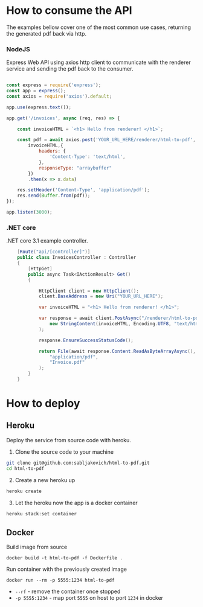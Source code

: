 
# How to consume the API

The examples bellow cover one of the most common use cases, returning the generated pdf back via http.

### NodeJS

Express Web API using axios http client to communicate with the renderer service and sending the pdf back to the consumer.

```javascript

const express = require('express');
const app = express();
const axios = require('axios').default;

app.use(express.text());

app.get('/invoices', async (req, res) => {

    const invoiceHTML = `<h1> Hello from renderer! </h1>`;

    const pdf = await axios.post('YOUR_URL_HERE/renderer/html-to-pdf',
        invoiceHTML,{
            headers: {
                'Content-Type': 'text/html',
            },
            responseType: "arraybuffer"
        })
        .then(x => x.data)

    res.setHeader('Content-Type', 'application/pdf');
    res.send(Buffer.from(pdf));
});

app.listen(3000);

```


### .NET core


.NET core 3.1 example controller.

```csharp
    [Route("api/[controller]")]
    public class InvoicesController : Controller
    {
        [HttpGet]
        public async Task<IActionResult> Get()
        {

            HttpClient client = new HttpClient();
            client.BaseAddress = new Uri("YOUR_URL_HERE");

            var invoiceHTML = "<h1> Hello from renderer! </h1>";

            var response = await client.PostAsync("/renderer/html-to-pdf",
                new StringContent(invoiceHTML, Encoding.UTF8, "text/html")
            );

            response.EnsureSuccessStatusCode();

            return File(await response.Content.ReadAsByteArrayAsync(),
                "application/pdf",
                "Invoice.pdf"
            );
        }
    }
```

# How to deploy

## Heroku


Deploy the service from source code with heroku.

1. Clone the source code to your machine

```sh
git clone git@github.com:sabljakovich/html-to-pdf.git
cd html-to-pdf

```

2. Create a new heroku up

```sh
heroku create
```

3. Let the heroku now the app is a docker container

```sh
heroku stack:set container
```

## Docker

Build image from source

```
docker build -t html-to-pdf -f Dockerfile .
```

Run container with the previously created image

```
docker run --rm -p 5555:1234 html-to-pdf
```

* `--rf` - remove the container once stopped
* `-p 5555:1234` - map port `5555` on host to port `1234` in docker

